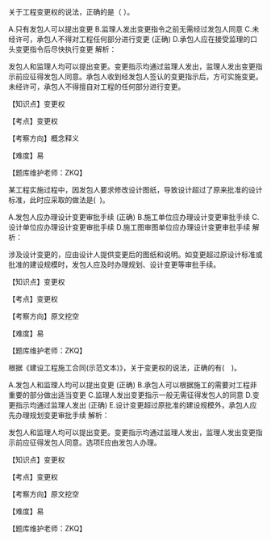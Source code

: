 <p>关于工程变更权的说法，正确的是（ ）。</p>
A.只有发包人可以提出变更
B.监理人发出变更指令之前无需经过发包人同意
C.未经许可，承包人不得对工程任何部分进行变更  (正确)
D.承包人应在接受监理的口头变更指令后尽快执行变更
解析：<p>发包人和监理人均可以提出变更。变更指示均通过监理人发出，监理人发出变更指示前应征得发包人同意。承包人收到经发包人签认的变更指示后，方可实施变更。未经许可，承包人不得擅自对工程的任何部分进行变更。</p><p>【知识点】变更权</p><p>【考点】变更权</p><p>【考察方向】概念释义</p><p>【难度】易</p><p>【题库维护老师：ZKQ】<br/></p>
<p>某工程实施过程中，因发包人要求修改设计图纸，导致设计超过了原来批准的设计标准，此时应采取的做法是( &nbsp;)。</p>
A.发包人应办理设计变更审批手续  (正确)
B.施工单位应办理设计变更审批手续
C.设计单位应办理设计变更审批手续
D.施工图审图单位应办理设计变更审批手续
解析：<p>涉及设计变更的，应由设计人提供变更后的图纸和说明。如变更超过原设计标准或批准的建设规模时，发包人应及时办理规划、设计变更等审批手续。</p><p>【知识点】变更权</p><p>【考点】变更权</p><p>【考察方向】原文挖空</p><p>【难度】易</p><p>【题库维护老师：ZKQ】</p>
<p>根据《建设工程施工合同(示范文本)》，关于变更权的说法，正确的有(　)。</p>
A.发包人和监理人均可以提出变更  (正确)
B.承包人可以根据施工的需要对工程非重要的部分做出适当变更
C.监理人发出变更指示一般无需征得发包人的同意
D.变更指示均通过监理人发出  (正确)
E.设计变更超过原批准的建设规模外，承包人应先办理规划变更审批手续
解析：<p>发包人和监理人均可以提出变更。变更指示均通过监理人发出，监理人发出变更指示前应征得发包人同意。选项E应由发包人办理。</p><p>【知识点】变更权</p><p>【考点】变更权</p><p>【考察方向】原文挖空</p><p>【难度】易</p><p>【题库维护老师：ZKQ】</p>
